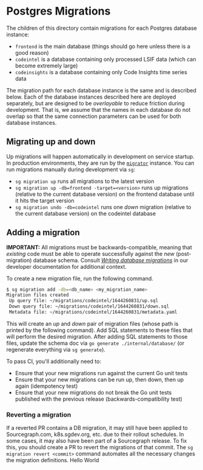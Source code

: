# Postgres Migrations

The children of this directory contain migrations for each Postgres database instance:

- `frontend` is the main database (things should go here unless there is a good reason)
- `codeintel` is a database containing only processed LSIF data (which can become extremely large)
- `codeinsights` is a database containing only Code Insights time series data

The migration path for each database instance is the same and is described below. Each of the database instances described here are deployed separately, but are designed to be _overlayable_ to reduce friction during development. That is, we assume that the names in each database do not overlap so that the same connection parameters can be used for both database instances.

## Migrating up and down

Up migrations will happen automatically in development on service startup. In production environments, they are run by the [`migrator`](../cmd/migrator) instance. You can run migrations manually during development via `sg`:

- `sg migration up` runs all migrations to the latest version
- `sg migration up -db=frontend -target=<version>` runs up migrations (relative to the current database version) on the frontend database until it hits the target version
- `sg migration undo -db=codeintel` runs one _down_ migration (relative to the current database version) on the codeintel database

## Adding a migration

**IMPORTANT:** All migrations must be backwards-compatible, meaning that _existing_ code must be able to operate successfully against the _new_ (post-migration) database schema. Consult [_Writing database migrations_](https://docs.sourcegraph.com/dev/background-information/sql/migrations) in our developer documentation for additional context.

To create a new migration file, run the following command.

```sh
$ sg migration add -db=<db_name> <my_migration_name>
Migration files created
 Up query file: ~/migrations/codeintel/1644260831/up.sql
 Down query file: ~/migrations/codeintel/1644260831/down.sql
 Metadata file: ~/migrations/codeintel/1644260831/metadata.yaml
```

This will create an _up_ and _down_ pair of migration files (whose path is printed by the following command). Add SQL statements to these files that will perform the desired migration. After adding SQL statements to those files, update the schema doc via `go generate ./internal/database/` (or regenerate everything via `sg generate`).

To pass CI, you'll additionally need to:

- Ensure that your new migrations run against the current Go unit tests
- Ensure that your new migrations can be run up, then down, then up again (idempotency test)
- Ensure that your new migrations do not break the Go unit tests published with the previous release (backwards-compatibility test)

### Reverting a migration

If a reverted PR contains a DB migration, it may still have been applied to Sourcegraph.com, k8s.sgdev.org, etc. due to their rollout schedules. In some cases, it may also have been part of a Sourcegraph release. To fix this, you should create a PR to revert the migrations of that commit. The `sg migration revert <commit>` command automates all the necessary changes the migration definitions.
Hello World
